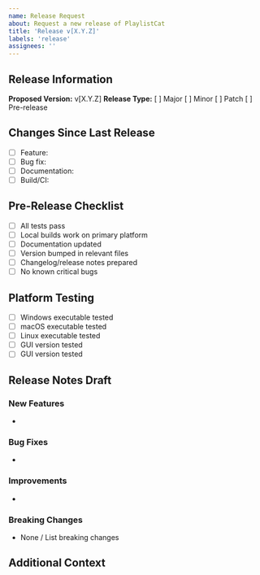 ```yaml
---
name: Release Request
about: Request a new release of PlaylistCat
title: 'Release v[X.Y.Z]'
labels: 'release'
assignees: ''
---
```


## Release Information

**Proposed Version:** v[X.Y.Z]
**Release Type:** [ ] Major [ ] Minor [ ] Patch [ ] Pre-release

## Changes Since Last Release

<!-- List major changes, features, and bug fixes -->

- [ ] Feature:
- [ ] Bug fix:
- [ ] Documentation:
- [ ] Build/CI:

## Pre-Release Checklist

- [ ] All tests pass
- [ ] Local builds work on primary platform
- [ ] Documentation updated
- [ ] Version bumped in relevant files
- [ ] Changelog/release notes prepared
- [ ] No known critical bugs

## Platform Testing

- [ ] Windows executable tested
- [ ] macOS executable tested
- [ ] Linux executable tested
- [ ] GUI version tested
- [ ] GUI version tested

## Release Notes Draft

<!-- Proposed release notes content -->

### New Features
-

### Bug Fixes
-

### Improvements
-

### Breaking Changes
- None / List breaking changes

## Additional Context

<!-- Any additional context about the release -->
